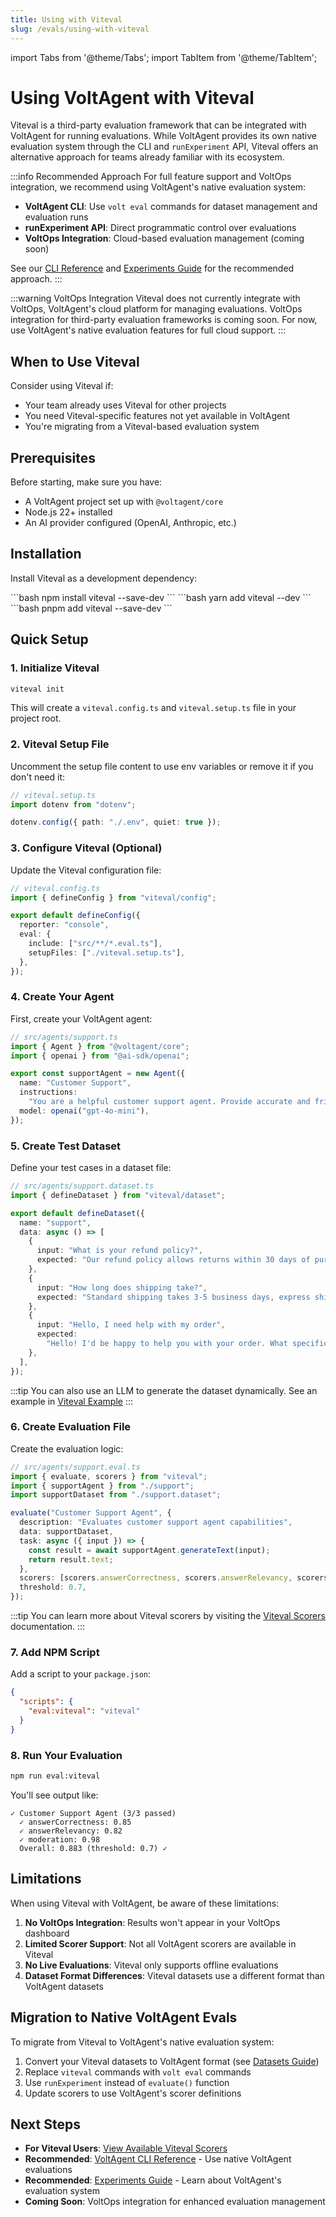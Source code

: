 ```yaml
---
title: Using with Viteval
slug: /evals/using-with-viteval
---
```


import Tabs from '@theme/Tabs';
import TabItem from '@theme/TabItem';

# Using VoltAgent with Viteval

Viteval is a third-party evaluation framework that can be integrated with VoltAgent for running evaluations. While VoltAgent provides its own native evaluation system through the CLI and `runExperiment` API, Viteval offers an alternative approach for teams already familiar with its ecosystem.

:::info Recommended Approach
For full feature support and VoltOps integration, we recommend using VoltAgent's native evaluation system:

- **VoltAgent CLI**: Use `volt eval` commands for dataset management and evaluation runs
- **runExperiment API**: Direct programmatic control over evaluations
- **VoltOps Integration**: Cloud-based evaluation management (coming soon)

See our [CLI Reference](/docs/evals/cli-reference) and [Experiments Guide](/docs/evals/experiments) for the recommended approach.
:::

:::warning VoltOps Integration
Viteval does not currently integrate with VoltOps, VoltAgent's cloud platform for managing evaluations. VoltOps integration for third-party evaluation frameworks is coming soon. For now, use VoltAgent's native evaluation features for full cloud support.
:::

## When to Use Viteval

Consider using Viteval if:

- Your team already uses Viteval for other projects
- You need Viteval-specific features not yet available in VoltAgent
- You're migrating from a Viteval-based evaluation system

## Prerequisites

Before starting, make sure you have:

- A VoltAgent project set up with `@voltagent/core`
- Node.js 22+ installed
- An AI provider configured (OpenAI, Anthropic, etc.)

## Installation

Install Viteval as a development dependency:

<Tabs>
  <TabItem value="npm" label="npm">
    ```bash
    npm install viteval --save-dev
    ```
  </TabItem>
  <TabItem value="yarn" label="yarn">
    ```bash
    yarn add viteval --dev
    ```
  </TabItem>
  <TabItem value="pnpm" label="pnpm">
    ```bash
    pnpm add viteval --save-dev
    ```
  </TabItem>
</Tabs>

## Quick Setup

### 1. Initialize Viteval

```bash
viteval init
```

This will create a `viteval.config.ts` and `viteval.setup.ts` file in your project root.

### 2. Viteval Setup File

Uncomment the setup file content to use env variables or remove it if you don't need it:

```typescript
// viteval.setup.ts
import dotenv from "dotenv";

dotenv.config({ path: "./.env", quiet: true });
```

### 3. Configure Viteval (Optional)

Update the Viteval configuration file:

```typescript
// viteval.config.ts
import { defineConfig } from "viteval/config";

export default defineConfig({
  reporter: "console",
  eval: {
    include: ["src/**/*.eval.ts"],
    setupFiles: ["./viteval.setup.ts"],
  },
});
```

### 4. Create Your Agent

First, create your VoltAgent agent:

```typescript
// src/agents/support.ts
import { Agent } from "@voltagent/core";
import { openai } from "@ai-sdk/openai";

export const supportAgent = new Agent({
  name: "Customer Support",
  instructions:
    "You are a helpful customer support agent. Provide accurate and friendly assistance.",
  model: openai("gpt-4o-mini"),
});
```

### 5. Create Test Dataset

Define your test cases in a dataset file:

```typescript
// src/agents/support.dataset.ts
import { defineDataset } from "viteval/dataset";

export default defineDataset({
  name: "support",
  data: async () => [
    {
      input: "What is your refund policy?",
      expected: "Our refund policy allows returns within 30 days of purchase with a valid receipt.",
    },
    {
      input: "How long does shipping take?",
      expected: "Standard shipping takes 3-5 business days, express shipping takes 1-2 days.",
    },
    {
      input: "Hello, I need help with my order",
      expected:
        "Hello! I'd be happy to help you with your order. What specific assistance do you need?",
    },
  ],
});
```

:::tip
You can also use an LLM to generate the dataset dynamically. See an example in [Viteval Example](https://github.com/voltagent/voltagent/tree/main/examples/with-viteval)
:::

### 6. Create Evaluation File

Create the evaluation logic:

```typescript
// src/agents/support.eval.ts
import { evaluate, scorers } from "viteval";
import { supportAgent } from "./support";
import supportDataset from "./support.dataset";

evaluate("Customer Support Agent", {
  description: "Evaluates customer support agent capabilities",
  data: supportDataset,
  task: async ({ input }) => {
    const result = await supportAgent.generateText(input);
    return result.text;
  },
  scorers: [scorers.answerCorrectness, scorers.answerRelevancy, scorers.moderation],
  threshold: 0.7,
});
```

:::tip
You can learn more about Viteval scorers by visiting the [Viteval Scorers](https://viteval.dev/guide/concepts#scorers?ref=voltagent) documentation.
:::

### 7. Add NPM Script

Add a script to your `package.json`:

```json
{
  "scripts": {
    "eval:viteval": "viteval"
  }
}
```

### 8. Run Your Evaluation

```bash
npm run eval:viteval
```

You'll see output like:

```
✓ Customer Support Agent (3/3 passed)
  ✓ answerCorrectness: 0.85
  ✓ answerRelevancy: 0.82
  ✓ moderation: 0.98
  Overall: 0.883 (threshold: 0.7) ✓
```

## Limitations

When using Viteval with VoltAgent, be aware of these limitations:

1. **No VoltOps Integration**: Results won't appear in your VoltOps dashboard
2. **Limited Scorer Support**: Not all VoltAgent scorers are available in Viteval
3. **No Live Evaluations**: Viteval only supports offline evaluations
4. **Dataset Format Differences**: Viteval datasets use a different format than VoltAgent datasets

## Migration to Native VoltAgent Evals

To migrate from Viteval to VoltAgent's native evaluation system:

1. Convert your Viteval datasets to VoltAgent format (see [Datasets Guide](/docs/evals/datasets))
2. Replace `viteval` commands with `volt eval` commands
3. Use `runExperiment` instead of `evaluate()` function
4. Update scorers to use VoltAgent's scorer definitions

## Next Steps

- **For Viteval Users**: [View Available Viteval Scorers](https://viteval.dev/api/scorers?ref=voltagent)
- **Recommended**: [VoltAgent CLI Reference](/docs/evals/cli-reference) - Use native VoltAgent evaluations
- **Recommended**: [Experiments Guide](/docs/evals/experiments) - Learn about VoltAgent's evaluation system
- **Coming Soon**: VoltOps integration for enhanced evaluation management
